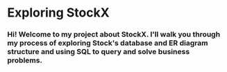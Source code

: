 # Exploring StockX
### Hi! Welcome to my project about StockX. I'll walk you through my process of exploring Stock's database and ER diagram structure and using SQL to query and solve business problems.
